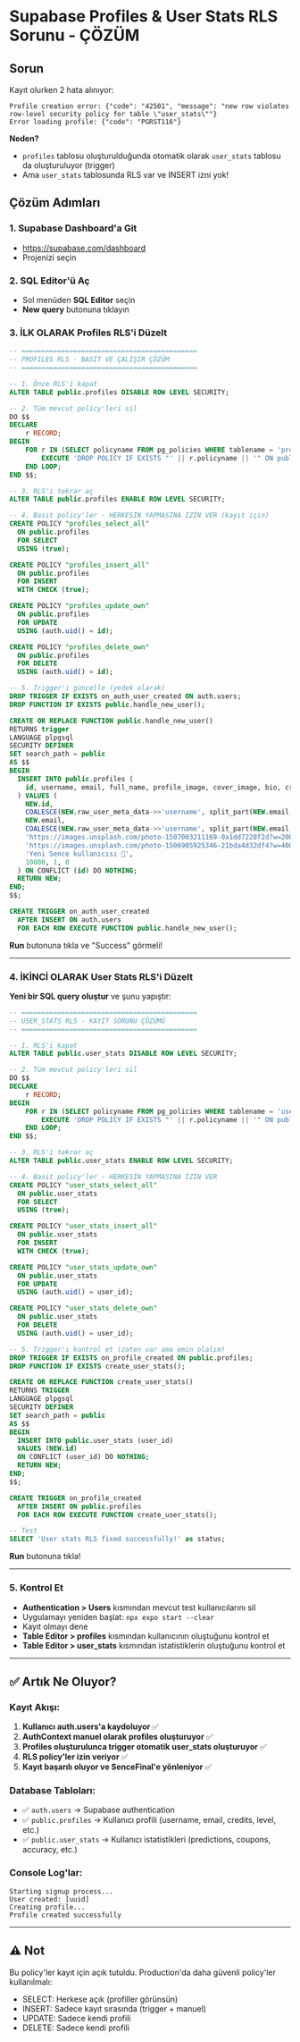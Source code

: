 # Supabase Profiles & User Stats RLS Sorunu - ÇÖZÜM

## Sorun
Kayıt olurken 2 hata alınıyor:
```
Profile creation error: {"code": "42501", "message": "new row violates row-level security policy for table \"user_stats\""}
Error loading profile: {"code": "PGRST116"}
```

**Neden?** 
- `profiles` tablosu oluşturulduğunda otomatik olarak `user_stats` tablosu da oluşturuluyor (trigger)
- Ama `user_stats` tablosunda RLS var ve INSERT izni yok!

## Çözüm Adımları

### 1. Supabase Dashboard'a Git
- https://supabase.com/dashboard
- Projenizi seçin

### 2. SQL Editor'ü Aç
- Sol menüden **SQL Editor** seçin
- **New query** butonuna tıklayın

### 3. İLK OLARAK Profiles RLS'i Düzelt

```sql
-- ============================================
-- PROFILES RLS - BASİT VE ÇALIŞIR ÇÖZÜM
-- ============================================

-- 1. Önce RLS'i kapat
ALTER TABLE public.profiles DISABLE ROW LEVEL SECURITY;

-- 2. Tüm mevcut policy'leri sil
DO $$ 
DECLARE 
    r RECORD;
BEGIN
    FOR r IN (SELECT policyname FROM pg_policies WHERE tablename = 'profiles') LOOP
        EXECUTE 'DROP POLICY IF EXISTS "' || r.policyname || '" ON public.profiles';
    END LOOP;
END $$;

-- 3. RLS'i tekrar aç
ALTER TABLE public.profiles ENABLE ROW LEVEL SECURITY;

-- 4. Basit policy'ler - HERKESİN YAPMASINA İZİN VER (kayıt için)
CREATE POLICY "profiles_select_all" 
  ON public.profiles 
  FOR SELECT 
  USING (true);

CREATE POLICY "profiles_insert_all" 
  ON public.profiles 
  FOR INSERT 
  WITH CHECK (true);

CREATE POLICY "profiles_update_own" 
  ON public.profiles 
  FOR UPDATE 
  USING (auth.uid() = id);

CREATE POLICY "profiles_delete_own" 
  ON public.profiles 
  FOR DELETE 
  USING (auth.uid() = id);

-- 5. Trigger'ı güncelle (yedek olarak)
DROP TRIGGER IF EXISTS on_auth_user_created ON auth.users;
DROP FUNCTION IF EXISTS public.handle_new_user();

CREATE OR REPLACE FUNCTION public.handle_new_user()
RETURNS trigger
LANGUAGE plpgsql
SECURITY DEFINER
SET search_path = public
AS $$
BEGIN
  INSERT INTO public.profiles (
    id, username, email, full_name, profile_image, cover_image, bio, credits, level, experience
  ) VALUES (
    NEW.id,
    COALESCE(NEW.raw_user_meta_data->>'username', split_part(NEW.email, '@', 1)),
    NEW.email,
    COALESCE(NEW.raw_user_meta_data->>'username', split_part(NEW.email, '@', 1)),
    'https://images.unsplash.com/photo-1507003211169-0a1dd7228f2d?w=200&h=200&fit=crop&crop=face',
    'https://images.unsplash.com/photo-1506905925346-21bda4d32df4?w=400&h=300&fit=crop',
    'Yeni Sence kullanıcısı 🎯',
    10000, 1, 0
  ) ON CONFLICT (id) DO NOTHING;
  RETURN NEW;
END;
$$;

CREATE TRIGGER on_auth_user_created
  AFTER INSERT ON auth.users
  FOR EACH ROW EXECUTE FUNCTION public.handle_new_user();
```

**Run** butonuna tıkla ve "Success" görmeli!

---

### 4. İKİNCİ OLARAK User Stats RLS'i Düzelt

**Yeni bir SQL query oluştur** ve şunu yapıştır:

```sql
-- ============================================
-- USER_STATS RLS - KAYIT SORUNU ÇÖZÜMÜ
-- ============================================

-- 1. RLS'i kapat
ALTER TABLE public.user_stats DISABLE ROW LEVEL SECURITY;

-- 2. Tüm mevcut policy'leri sil
DO $$ 
DECLARE 
    r RECORD;
BEGIN
    FOR r IN (SELECT policyname FROM pg_policies WHERE tablename = 'user_stats') LOOP
        EXECUTE 'DROP POLICY IF EXISTS "' || r.policyname || '" ON public.user_stats';
    END LOOP;
END $$;

-- 3. RLS'i tekrar aç
ALTER TABLE public.user_stats ENABLE ROW LEVEL SECURITY;

-- 4. Basit policy'ler - HERKESİN YAPMASINA İZİN VER
CREATE POLICY "user_stats_select_all" 
  ON public.user_stats 
  FOR SELECT 
  USING (true);

CREATE POLICY "user_stats_insert_all" 
  ON public.user_stats 
  FOR INSERT 
  WITH CHECK (true);

CREATE POLICY "user_stats_update_own" 
  ON public.user_stats 
  FOR UPDATE 
  USING (auth.uid() = user_id);

CREATE POLICY "user_stats_delete_own" 
  ON public.user_stats 
  FOR DELETE 
  USING (auth.uid() = user_id);

-- 5. Trigger'ı kontrol et (zaten var ama emin olalım)
DROP TRIGGER IF EXISTS on_profile_created ON public.profiles;
DROP FUNCTION IF EXISTS create_user_stats();

CREATE OR REPLACE FUNCTION create_user_stats()
RETURNS TRIGGER
LANGUAGE plpgsql
SECURITY DEFINER
SET search_path = public
AS $$
BEGIN
  INSERT INTO public.user_stats (user_id)
  VALUES (NEW.id)
  ON CONFLICT (user_id) DO NOTHING;
  RETURN NEW;
END;
$$;

CREATE TRIGGER on_profile_created
  AFTER INSERT ON public.profiles
  FOR EACH ROW EXECUTE FUNCTION create_user_stats();

-- Test
SELECT 'User stats RLS fixed successfully!' as status;
```

**Run** butonuna tıkla!

---

### 5. Kontrol Et
- **Authentication > Users** kısmından mevcut test kullanıcılarını sil
- Uygulamayı yeniden başlat: `npx expo start --clear`
- Kayıt olmayı dene
- **Table Editor > profiles** kısmından kullanıcının oluştuğunu kontrol et
- **Table Editor > user_stats** kısmından istatistiklerin oluştuğunu kontrol et

---

## ✅ Artık Ne Oluyor?

### Kayıt Akışı:
1. **Kullanıcı auth.users'a kaydoluyor** ✅
2. **AuthContext manuel olarak profiles oluşturuyor** ✅
3. **Profiles oluşturulunca trigger otomatik user_stats oluşturuyor** ✅
4. **RLS policy'ler izin veriyor** ✅
5. **Kayıt başarılı oluyor ve SenceFinal'e yönleniyor** ✅

### Database Tabloları:
- ✅ `auth.users` → Supabase authentication
- ✅ `public.profiles` → Kullanıcı profili (username, email, credits, level, etc.)
- ✅ `public.user_stats` → Kullanıcı istatistikleri (predictions, coupons, accuracy, etc.)

### Console Log'lar:
```
Starting signup process...
User created: [uuid]
Creating profile...
Profile created successfully
```

---

## ⚠️ Not
Bu policy'ler kayıt için açık tutuldu. Production'da daha güvenli policy'ler kullanılmalı:
- SELECT: Herkese açık (profiller görünsün)
- INSERT: Sadece kayıt sırasında (trigger + manuel)
- UPDATE: Sadece kendi profili
- DELETE: Sadece kendi profili

